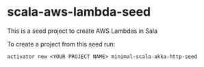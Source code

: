 scala-aws-lambda-seed
=========================

This is a seed project to create AWS Lambdas in Sala

To create a project from this seed run:

```
activator new <YOUR PROJECT NAME> minimal-scala-akka-http-seed
```
